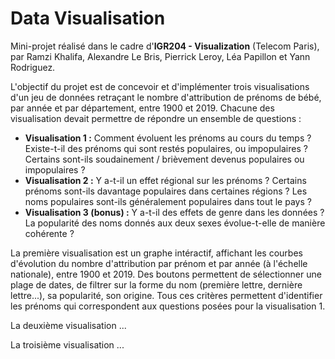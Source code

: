 # Data Visualisation
Mini-projet réalisé dans le cadre d'**IGR204 - Visualization** (Telecom Paris), par Ramzi Khalifa, Alexandre Le Bris, Pierrick Leroy, Léa Papillon et Yann Rodriguez.


L'objectif du projet est de concevoir et d'implémenter trois visualisations d'un jeu de données retraçant le nombre d'attribution de prénoms de bébé, par année et par département, entre 1900 et 2019.
Chacune des visualisation devait permettre de répondre un ensemble de questions : 
- **Visualisation 1 :** Comment évoluent les prénoms au cours du temps ? Existe-t-il des prénoms qui sont restés populaires, ou impopulaires ? Certains sont-ils soudainement / brièvement devenus populaires ou impopulaires ?
- **Visualisation 2 :** Y a-t-il un effet régional sur les prénoms ? Certains prénoms sont-ils davantage populaires dans certaines régions ? Les noms populaires sont-ils généralement populaires dans tout le pays ?
- **Visualisation 3 (bonus) :** Y a-t-il des effets de genre dans les données ? La popularité des noms donnés aux deux sexes évolue-t-elle de manière cohérente ?

La première visualisation est un graphe intéractif, affichant les courbes d'évolution du nombre d'attribution par prénom et par année (à l'échelle nationale), entre 1900 et 2019. Des boutons permettent de sélectionner une plage de dates, de filtrer sur la forme du nom (première lettre, dernière lettre...), sa popularité, son origine. Tous ces critères permettent d'identifier les prénoms qui correspondent aux questions posées pour la visualisation 1. 

La deuxième visualisation ...

La troisième visualisation ...
